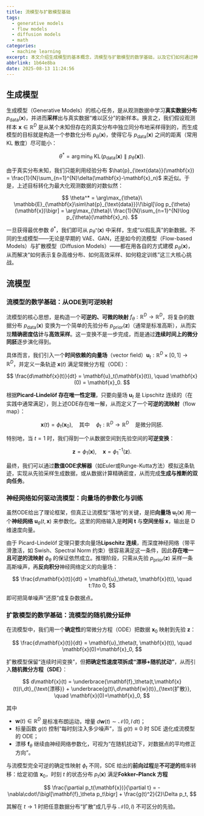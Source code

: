 ```yaml
---
title: 流模型与扩散模型基础
tags:
  - generative models
  - flow models
  - diffusion models
  - math
categories:
  - machine learning
excerpt: 本文介绍生成模型的基本概念，流模型与扩散模型的数学基础，以及它们如何通过神经网络参数化向量场或漂移项来实现数据分布的建模与采样。
abbrlink: 1b64e8ba
date: 2025-08-13 11:24:56
---
```


## 生成模型

生成模型（Generative Models）的核心任务，是从观测数据中学习**真实数据分布** $p_{\text{data}}(\mathbf{x})$，并进而**采样**出与真实数据“难以区分”的新样本。换言之，我们假设观测样本 $\mathbf{x} \in \mathbb{R}^D$ 是从某个未知但存在的真实分布中独立同分布地采样得到的，而生成模型的目标就是构造一个参数化分布 $p_{\theta}(\mathbf{x})$，使得它与 $p_{\text{data}}(\mathbf{x})$ 之间的距离（常用 KL 散度）尽可能小：

$$
\theta^* = \arg\min_{\theta}\ \mathrm{KL}\!\bigl(p_{\text{data}}(\mathbf{x}) \parallel p_{\theta}(\mathbf{x})\bigr).
$$

由于真实分布未知，我们只能利用经验分布 $\hat{p}_{\text{data}}(\mathbf{x}) = \frac{1}{N}\sum_{n=1}^{N}\delta(\mathbf{x}-\mathbf{x}_n)$ 来近似。于是，上述目标转化为最大化观测数据的对数似然：

$$
\theta^* = \arg\max_{\theta}\ \mathbb{E}_{\mathbf{x}\sim\hat{p}_{\text{data}}}\!\bigl[\log p_{\theta}(\mathbf{x})\bigr] = \arg\max_{\theta}\ \frac{1}{N}\sum_{n=1}^{N}\log p_{\theta}(\mathbf{x}_n).
$$

一旦获得最优参数 $\theta^*$，我们即可从 $p_{\theta^*}(\mathbf{x})$ 中采样，生成“以假乱真”的新数据。不同的生成模型——无论是早期的 VAE、GAN，还是如今的流模型（Flow-based Models）与扩散模型（Diffusion Models）——都在用各自的方式建模 $p_{\theta}(\mathbf{x})$，从而解决“如何表示复杂高维分布、如何高效采样、如何稳定训练”这三大核心挑战。


## 流模型
### 流模型的数学基础：从ODE到可逆映射

流模型的核心思想，是构造一个**可逆的、可微的映射** $f_\theta: \mathbb{R}^D \to \mathbb{R}^D$，将复杂的数据分布 $p_{\text{data}}(\mathbf{x})$ 变换为一个简单的先验分布 $p_{\text{prior}}(\mathbf{z})$（通常是标准高斯），从而实现**精确密度估计**与**高效采样**。这一变换不是一步完成，而是通过**连续时间上的微分同胚**逐步演化得到。

具体而言，我们引入一个**时间依赖的向量场**（vector field）$\mathbf{u}_t: \mathbb{R}^D \times [0,1] \to \mathbb{R}^D$，并定义一条轨迹 $\mathbf{x}(t)$ 满足常微分方程（ODE）：

$$
\frac{d\mathbf{x}(t)}{dt} = \mathbf{u}_t(\mathbf{x}(t)), \quad \mathbf{x}(0) = \mathbf{x}_0.
$$

根据**Picard-Lindelöf 存在唯一性定理**，只要向量场 $\mathbf{u}_t$ 是 Lipschitz 连续的（在实践中通常满足），则上述ODE存在唯一解，从而定义了一个**可逆的流映射**（flow map）：

$$
\mathbf{x}(t) = \phi_t(\mathbf{x}_0), \quad \text{其中} \quad \phi_t: \mathbb{R}^D \to \mathbb{R}^D \quad \text{是微分同胚}.
$$

特别地，当 $t = 1$ 时，我们得到一个从数据空间到先验空间的**可逆变换**：

$$
\mathbf{z} = \phi_1(\mathbf{x}), \quad \mathbf{x} = \phi_1^{-1}(\mathbf{z}).
$$

最终，我们可以通过**数值ODE求解器**（如Euler或Runge-Kutta方法）模拟这条轨迹，实现从先验采样生成数据，或从数据计算精确密度，从而完成**生成与推断的双向任务**。

### 神经网络如何驱动流模型：向量场的参数化与训练

虽然ODE给出了理论框架，但真正让流模型“落地”的关键，是把**向量场** $\mathbf{u}_t(\mathbf{x})$ 用一个**神经网络** $\mathbf{u}_\theta(t, \mathbf{x})$ 来参数化。这里的网络输入是**时间 t** 与**空间坐标 x**，输出是 D 维速度向量。

由于 Picard-Lindelöf 定理只要求向量场**Lipschitz 连续**，而深度神经网络（带平滑激活，如 Swish、Spectral Norm 约束）很容易满足这一条件，因此**存在唯一且可逆的流映射** $\phi_\theta$ 的保证依然成立。推理阶段，只需从先验 $p_{\text{prior}}(\mathbf{z})$ 采样一条高斯噪声，再**反向积分**神经网络定义的向量场：

$$
\frac{d\mathbf{x}(t)}{dt} = \mathbf{u}_\theta(t, \mathbf{x}(t)), \quad t:1\to 0,
$$

即可把简单噪声“还原”成复杂数据点。

### 扩散模型的数学基础：流模型的随机微分延伸

在流模型中，我们用一个**确定性**的常微分方程（ODE）把数据 $\mathbf{x}_0$ 映射到先验 $\mathbf{z}$：

$$
\frac{d\mathbf{x}(t)}{dt} = \mathbf{u}_\theta(t, \mathbf{x}(t)), \quad \mathbf{x}(0)=\mathbf{x}_0,
$$

扩散模型保留“连续时间变换”，但**把确定性速度项拆成“漂移+随机扰动”**，从而引入**随机微分方程（SDE）**：

$$
d\mathbf{x}(t) = \underbrace{\mathbf{f}_\theta(t,\mathbf{x}(t))\,dt}_{\text{漂移}} + \underbrace{g(t)\,d\mathbf{w}(t)}_{\text{扩散}}, \quad \mathbf{x}(0)=\mathbf{x}_0,
$$

其中  
- $\mathbf{w}(t)\in\mathbb{R}^D$ 是标准布朗运动，增量 $d\mathbf{w}(t)\sim\mathcal{N}(0,I\,dt)$；  
- 标量函数 $g(t)$ 控制“每时刻注入多少噪声”，当 $g(t)\equiv 0$ 时 SDE 退化成流模型的 ODE；  
- 漂移 $\mathbf{f}_\theta$ 继续由神经网络参数化，可视为“在随机扰动下，对数据点的平均修正方向”。

与流模型完全可逆的确定性映射 $\phi_t$ 不同，SDE 给出的**前向过程**是**不可逆的**概率转移：给定初值 $\mathbf{x}_0$，时刻 $t$ 的状态分布 $p_t(\mathbf{x})$ 满足**Fokker–Planck 方程**

$$
\frac{\partial p_t(\mathbf{x})}{\partial t} = -\nabla\cdot\!\bigl[\mathbf{f}_\theta p_t\bigr] + \frac{g(t)^2}{2}\Delta p_t,
$$

其解在 $t\to 1$ 时把任意数据分布“扩散”成几乎与 $\mathcal{N}(0,I)$ 不可区分的先验。